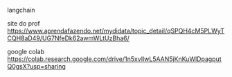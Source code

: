 langchain

site do prof
https://www.aprendafazendo.net/mydidata/topic_detail/qSPQH4cM5PLWyTCQH8aD49/UG7NfeDk62awmWLtUzBha6/

google colab
https://colab.research.google.com/drive/1n5xvIlwL5AAN5jKnKuWlDpagputQ0gsX?usp=sharing

